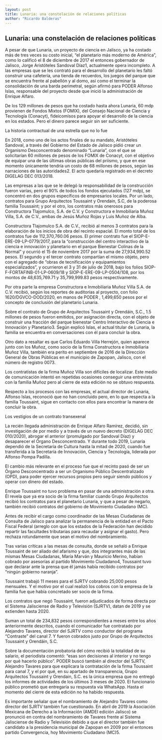 ```yaml
---
layout: post
title: Lunaria: una constelación de relaciones políticas
author: "Ricardo Balderas"
---
```


## Lunaria: una constelación de relaciones políticas

A pesar de que Lunaria, un proyecto de ciencia en Jalisco, ya ha costado más de tres veces su costo inicial, “el planetario más moderno de América”, como lo calificó el 8 de diciembre de 2017 el entonces gobernador de Jalisco, Jorge Aristóteles Sandoval Díaz1, actualmente opera incompleto. A las empresas que se les contrató para el desarrollo del planetario les faltó construir una cafetería, una tienda de recuerdos, los juegos del parque que se encuentra frente al pabellón y al domo, así como el terminar la consolidación de una barda perimetral, según afirmó para PODER Alfonso Islas, responsable del proyecto desde que inició la administración de Enrique Alfaro.

De los 129 millones de pesos que ha costado hasta ahora Lunaria, 60 mdp provienen de Fondos Mixtos (FOMIX), del Consejo Nacional de Ciencia y Tecnología (Conacyt), fideicomisos para apoyar el desarrollo de la ciencia en los estados. Pero el dinero parece seguir sin ser suficiente. 

La historia contractual de una estrella que no lo fue

En 2018, como uno de los actos finales de su mandato, Aristóteles Sandoval, a través del Gobierno del Estado de Jalisco pidió crear un Organismo Desconcentrado denominado “Lunaria”, con el que se solicitarían 60 millones de pesos de los FOMIX de Conacyt, con el objetivo de equipar una de las últimas obras públicas del priismo, y que en ese momento únicamente tendría un costo de 68 millones de pesos, según las narraciones de las autoridades2. El acto quedaría registrado en el decreto DIGELAG DEC 013/2018.

Las empresas a las que se le delegó la responsabilidad de la construcción fueron varías, pero el 90% de todos los fondos ejecutados (127 mdp), se concentró en dos grupos específicos de empresarios locales. Por un lado, contratos para Grupo Arquitectos Toussaint y Orendain, S.C, de la poderosa familia Toussaint; y por el otro, los contratos más onerosos para Constructora Tlajomulco, S.A. de C.V. y Constructora e Inmobiliaria Muñoz Villa, S.A. de C.V., ambas de Jesús Muñoz Rojas y Luis Muñoz de Alba.

Constructora Tlajomulco S.A. de C.V., recibió al menos 3 contratos para la elaboración de los inicios de obra del recinto espacial. El monto total de los contratos fue de 112,370,760.06 pesos. El primer contrato fue el SIOP-E-ERE-09-LP-0779/2017, para la “construcción del centro interactivo de la ciencia e innovación y planetario en el parque Bienestar Colinas de la Normal” y ocurrió el 15 de noviembre 2017 por la suma de 27,934,990.52 pesos. El segundo y el tercer contrato compartían el mismo objeto, pero con el agregado de “obras de tecnificación y equipamientos especializados”, y ocurrieron el 3 y 31 de julio de 2018, bajo los folios SIOP-F-FORTAFINB-01-LP-0609/18 y SIOP-E-ERE-09-LP-0504/108, por los montos de 48,635,769.71 y 35,799,999.83 pesos respectivamente.

Por otra parte la empresa Constructora e Inmobiliaria Muñoz Villa S.A. de C.V. recibió, según los reportes de auditorías al proyecto, con folio 1620/DGVCO-DOD/2020, en manos de PODER , 1,499,650 pesos por el concepto de conclusión del planetario Lunaria.

Sobre el contrato de Grupo de Arquitectos Toussaint y Orendáin, S.C., 1.5 millones de pesos fueron emitidos, por asignación directa, con el objeto de construir una fracción del parque bienestar Centro Interactivo de Ciencia e Innovación y Planetario3. Según explicó Islas, el actual titular de Lunaria, la familia se encuentra en conversaciones con él para concluir la obra. 

Otro dato a resaltar es que Carlos Eduardo Villa Herrejón, quien aparece junto con los Muñoz, como socio de la firma Constructora e Inmobiliaria Muñoz Villa, también era perito en septiembre de 2016 de la Dirección General de Obras Públicas en el municipio de Zapopan, Jalisco, con el número de registro 0073.

Los contratistas de la firma Muñoz Villa son difíciles de localizar. Este medio de comunicación intentó en repetidas ocasiones conseguir una entrevista con la familia Muñoz pero al cierre de esta edición no se obtuvo respuesta. 

Respecto a los procesos con las empresas, el actual director de Lunaria, Alfonso Islas, reconoció que no han concluido pero, en lo que respecta a la familia Toussaint, sigue en contacto con ellos para encontrar la manera de concluir la obra.


Los vestigios de un contrato transexenal

La recién llegada administración de Enrique Alfaro Ramírez, decidió, sin investigación de por medio y a través de un nuevo decreto (DIGELAG DEC 010/2020), abrogar el anterior (promulgado por Sandoval Díaz) y desaparecer el Órgano Desconcentrado. Y durante todo 2019, Lunaria dependió de la Secretaría de Cultura hasta la mitad de 2020, cuando fue transferida a la Secretaría de Innovación, Ciencia y Tecnología, liderada por Alfonso Pompa Padilla. 

El cambio más relevante en el proceso fue que el recinto pasó de ser un Órgano Desconcentrado a ser un Organismo Público Descentralizado (OPD), para poder ejercer recursos propios pero seguir siendo públicos y operar con dinero del estado. 

Enrique Toussaint no tuvo problema en pasar de una administración a otra. Él revela que ya era socio de la firma familiar cuando Grupo Arquitectos recibió los contratos para el planetario Lunaria, y que a pesar de negarlo, también recibió contratos del gobierno de Movimiento Ciudadano (MC).

Antes de recibir el cargo como coordinador de las Mesas Ciudadanas de Consulta de Jalisco para analizar la permanencia de la entidad en el Pacto Fiscal Federal (arreglo con que los estados de la Federación han decidido repartir las facultades tributarias para recaudar y asignar el gasto). Pero rechaza rotundamente que sean el motivo del nombramiento. 

Tras varias críticas a las mesas de consulta, donde se señaló a Enrique Toussaint de ser aliado del afarismo y que, dos integrantes más de las mismas Mesas Ciudadanas, María Marván y Mauricio Merino, habían cobrado por asesorías al partido Movimiento Ciudadano4, Toussaint tuvo que declarar ante la prensa que él jamás había recibido contratos por “ningún gobierno naranja”. 

Toussaint trabajó 11 meses para el SJRTV cobrando 25,000 pesos mensuales. Y el motivo por el cual realizó los cobros con la empresa de la familia fue que había concretado ser socio de la firma. 

Los contratos que negó Toussaint, fueron adjudicados de forma directa por el Sistema Jalisciense de Radio y Televisión (SJRTV), datan de 2019 y se extienden hasta 2020. 

Suman un total de 234,832 pesos correspondientes a meses entre los años anteriormente descritos, cuando el comunicador fue contratado por Alejandro Tavares, director del SJRTV como conductor del programa “Contraste” del canal 7. Y fueron cobrados justo por Grupo de Arquitectos Toussaint y Orendáin, S.C. 

Sobre la documentación probatoria del cómo recibió la totalidad de su salario, el periodista comentó: “esas son decisiones al interior y no tengo por qué hacerlo público”. PODER buscó también al director del SJRTV, Alejandro Tavares para que explicara la contratación de la firma Toussaint para canal 7, y el por qué, en su apartado de transparencia, Grupo Arquitectos Toussaint y Orendain, S.C. es la única empresa que no entregó los informes de actividades de los últimos 3 meses de 2020. El funcionario público prometió que entregaría su respuesta vía WhatsApp. Hasta el momento del cierre de esta edición no ha habido respuesta. 

Es importante señalar que el nombramiento de Alejandro Tavares como director del SJRTV también fue cuestionado. En abril de 2019 la Asociación Mexicana de Derecho a la Información (AMDEI edición Jalisco) se pronunció en contra del nombramiento de Tavares frente al Sistema Jalisciense de Radio y Televisión debido a que el director también fue candidato a la presidencia municipal de Zapopan en 2009 por el entonces partido Convergencia, hoy Movimiento Ciudadano (MC)5.









